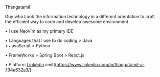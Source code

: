 Thangatamil

Guy who Look the information technology in a different orientation to craft the efficient way to code and develop awesome environment

• I use NeoVim as my primary IDE

• Languages that I use to do coding                                                                                                                                                                                   > Java                                                                                                                                                                                                    
      > JavaScript                                                                                                                                                                                                    > Python                                                                                                                                   

• FrameWorks                                                                                                                                                                                                           > Spring Boot                                                                                                                                                                                                   > React.js

• Platform
 [LinkedIn](https://www.linkedin.com/in/thangatamil-a-794a632a3/) amil](https://www.linkedin.com/in/thangatamil-a-794a632a3/)



